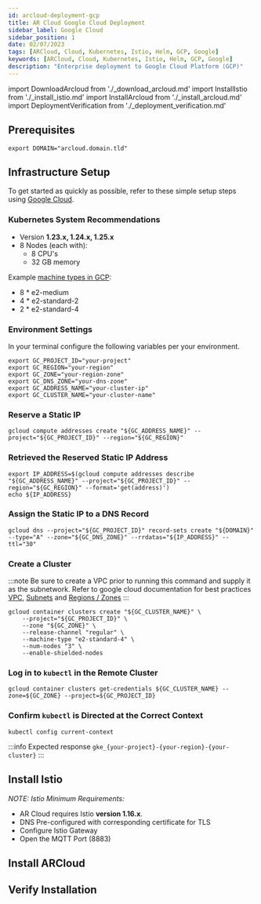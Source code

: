 ```yaml
---
id: arcloud-deployment-gcp
title: AR Cloud Google Cloud Deployment
sidebar_label: Google Cloud
sidebar_position: 1
date: 02/07/2023
tags: [ARCloud, Cloud, Kubernetes, Istio, Helm, GCP, Google]
keywords: [ARCloud, Cloud, Kubernetes, Istio, Helm, GCP, Google]
description: "Enterprise deployment to Google Cloud Platform (GCP)"
---
```

import DownloadArcloud from './_download_arcloud.md'
import InstallIstio from './_install_istio.md'
import InstallArcloud from './_install_arcloud.md'
import DeploymentVerification from './_deployment_verification.md'

## Prerequisites
<DownloadArcloud />

```shell
export DOMAIN="arcloud.domain.tld"
```

## Infrastructure Setup
To get started as quickly as possible, refer to these simple setup steps using [Google Cloud](https://cloud.google.com/sdk/docs/install).

### Kubernetes System Recommendations
- Version **1.23.x, 1.24.x, 1.25.x**
- 8 Nodes (each with):
  - 8 CPU's
  - 32 GB memory

Example [machine types in GCP](https://cloud.google.com/compute/docs/general-purpose-machines):
- 8 * e2-medium
- 4 * e2-standard-2
- 2 * e2-standard-4

### Environment Settings
In your terminal configure the following variables per your environment.
```shell
export GC_PROJECT_ID="your-project"
export GC_REGION="your-region"
export GC_ZONE="your-region-zone"
export GC_DNS_ZONE="your-dns-zone"
export GC_ADDRESS_NAME="your-cluster-ip"
export GC_CLUSTER_NAME="your-cluster-name"
```

### Reserve a Static IP
```shell
gcloud compute addresses create "${GC_ADDRESS_NAME}" --project="${GC_PROJECT_ID}" --region="${GC_REGION}"
```

### Retrieved the Reserved Static IP Address
```shell
export IP_ADDRESS=$(gcloud compute addresses describe "${GC_ADDRESS_NAME}" --project="${GC_PROJECT_ID}" --region="${GC_REGION}" --format='get(address)')
echo ${IP_ADDRESS}
```

### Assign the Static IP to a DNS Record
```shell
gcloud dns --project="${GC_PROJECT_ID}" record-sets create "${DOMAIN}" --type="A" --zone="${GC_DNS_ZONE}" --rrdatas="${IP_ADDRESS}" --ttl="30"
```

### Create a Cluster

:::note
Be sure to create a VPC prior to running this command and supply it as the subnetwork. Refer to google cloud documentation for best practices [VPC](https://cloud.google.com/vpc/docs/vpc), [Subnets](https://cloud.google.com/vpc/docs/subnets)
and [Regions / Zones](https://cloud.google.com/compute/docs/regions-zones)
:::

```shell
gcloud container clusters create "${GC_CLUSTER_NAME}" \
    --project="${GC_PROJECT_ID}" \
    --zone "${GC_ZONE}" \
    --release-channel "regular" \
    --machine-type "e2-standard-4" \
    --num-nodes "3" \
    --enable-shielded-nodes
```

### Log in to `kubectl` in the Remote Cluster
```shell
gcloud container clusters get-credentials ${GC_CLUSTER_NAME} --zone=${GC_ZONE} --project=${GC_PROJECT_ID}
```

### Confirm `kubectl` is Directed at the Correct Context
```shell
kubectl config current-context
```
:::info Expected response
`gke_{your-project}-{your-region}-{your-cluster}`
:::

## Install Istio
*NOTE: Istio Minimum Requirements:*
- AR Cloud requires Istio **version 1.16.x**.
- DNS Pre-configured with corresponding certificate for TLS
- Configure Istio Gateway
- Open the MQTT Port (8883)

<InstallIstio />

## Install ARCloud
<InstallArcloud />

## Verify Installation
<DeploymentVerification />
